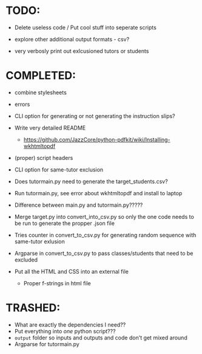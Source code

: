 # TODO:

- Delete useless code / Put cool stuff into seperate scripts

- explore other additional output formats - csv?

- very verbosly print out exlcusioned tutors or students

# COMPLETED:

- combine stylesheets
- errors
- CLI option for generating or not generating the instruction slips?
- Write very detailed README
    - https://github.com/JazzCore/python-pdfkit/wiki/Installing-wkhtmltopdf
- (proper) script headers
- CLI option for same-tutor exclusion
- Does tutormain.py need to generate the target_students.csv?
- Run tutormain.py, see error about wkhtmltopdf and install to laptop
- Difference between main.py and tutormain.py?????
- Merge target.py into convert_into_csv.py so only the one code needs to be run to generate the propper .json file
- Tries counter in convert_to_csv.py for generating random sequence with same-tutor exlusion
- Argparse in convert_to_csv.py to pass classes/students that need to be excluded

- Put all the HTML and CSS into an external file
    - Proper f-strings in html file

# TRASHED:

- What are exactly the dependencies I need??
- Put everything into _one_ python script???
- `output` folder so inputs and outputs and code don't get mixed around
- Argparse for tutormain.py
